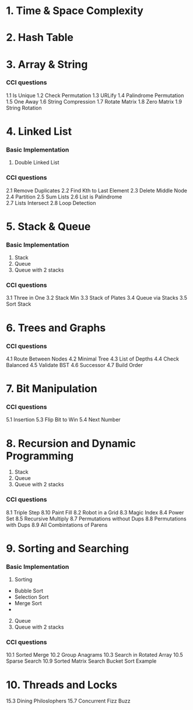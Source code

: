 # 1. Time & Space Complexity

# 2. Hash Table

# 3. Array & String

### CCI questions
1.1 Is Unique
1.2 Check Permutation
1.3 URLify
1.4 Palindrome Permutation
1.5 One Away
1.6 String Compression
1.7 Rotate Matrix
1.8 Zero Matrix
1.9 String Rotation

# 4. Linked List

### Basic Implementation
1. Double Linked List

### CCI questions
2.1 Remove Duplicates
2.2 Find Kth to Last Element
2.3 Delete Middle Node
2.4 Partition
2.5 Sum Lists
2.6 List is Palindrome 	
2.7 Lists Intersect
2.8 Loop Detection

# 5. Stack & Queue

### Basic Implementation
1. Stack
2. Queue
3. Queue with 2 stacks

### CCI questions
3.1 Three in One
3.2 Stack Min
3.3 Stack of Plates
3.4 Queue via Stacks
3.5 Sort Stack

# 6. Trees and Graphs

### CCI questions
4.1 Route Between Nodes
4.2 Minimal Tree
4.3 List of Depths
4.4 Check Balanced
4.5 Validate BST
4.6 Successor
4.7 Build Order

# 7. Bit Manipulation

### CCI questions
5.1 Insertion
5.3 Flip Bit to Win
5.4 Next Number

# 8. Recursion and Dynamic Programming
1. Stack
2. Queue
3. Queue with 2 stacks

### CCI questions
8.1 Triple Step
8.10 Paint Fill
8.2 Robot in a Grid
8.3 Magic Index
8.4 Power Set
8.5 Recursive Multiply
8.7 Permutations without Dups
8.8 Permutations with Dups
8.9 All Combintations of Parens

# 9. Sorting and Searching

### Basic Implementation
1. Sorting
- Bubble Sort
- Selection Sort
- Merge Sort
-

2. Queue
3. Queue with 2 stacks

### CCI questions
10.1 Sorted Merge
10.2 Group Anagrams
10.3 Search in Rotated Array
10.5 Sparse Search
10.9 Sorted Matrix Search
Bucket Sort Example

# 10. Threads and Locks
15.3 Dining Philoslophers
15.7 Concurrent Fizz Buzz

